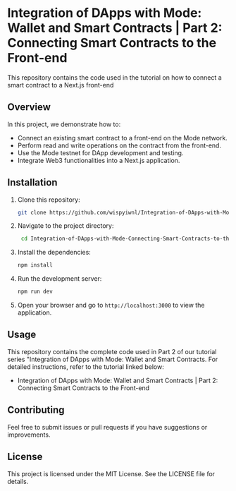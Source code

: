 # Integration of DApps with Mode: Wallet and Smart Contracts | Part 2: Connecting Smart Contracts to the Front-end

This repository contains the code used in the tutorial on how to connect a smart contract to a Next.js front-end

## Overview

In this project, we demonstrate how to:
- Connect an existing smart contract to a front-end on the Mode network.
- Perform read and write operations on the contract from the front-end.
- Use the Mode testnet for DApp development and testing.
- Integrate Web3 functionalities into a Next.js application.

## Installation

1. Clone this repository:
   ```bash
   git clone https://github.com/wispyiwnl/Integration-of-DApps-with-Mode-Connecting-Smart-Contracts-to-the-Front-end.git
2. Navigate to the project directory:
	```bash
	 cd Integration-of-DApps-with-Mode-Connecting-Smart-Contracts-to-the-Front-end
3. Install the dependencies:
	```bash
	npm install
4. Run the development server:
	```bash
	npm run dev
5.  Open your browser and go to `http://localhost:3000` to view the application.

## Usage

This repository contains the complete code used in Part 2 of our tutorial series "Integration of DApps with Mode: Wallet and Smart Contracts. For detailed instructions, refer to the tutorial linked below:

 - Integration of DApps with Mode: Wallet and Smart Contracts | Part 2: Connecting Smart Contracts to the Front-end

## Contributing

Feel free to submit issues or pull requests if you have suggestions or improvements.

## License

This project is licensed under the MIT License. See the LICENSE file for details.
